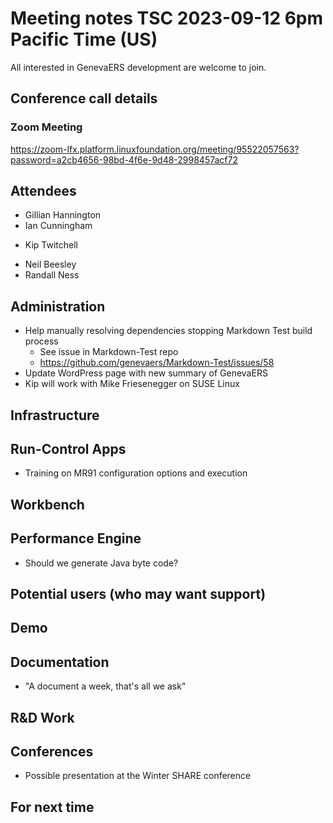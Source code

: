 # Meeting notes TSC 2023-09-12 6pm Pacific Time (US)
All interested in GenevaERS development are welcome to join.
## Conference call details
### Zoom Meeting
https://zoom-lfx.platform.linuxfoundation.org/meeting/95522057563?password=a2cb4656-98bd-4f6e-9d48-2998457acf72
## Attendees 
<!-- - Andrea Orth -->
<!-- - Bob McCormack -->
<!-- - Eugene Morrow -->
- Gillian Hannington 
- Ian Cunningham 
<!--- Jeff Horner -->
- Kip Twitchell 
<!--- Michael Shapiro -->
- Neil Beesley 
- Randall Ness
## Administration
- Help manually resolving dependencies stopping Markdown Test build process
  - See issue in Markdown-Test repo  
  - https://github.com/genevaers/Markdown-Test/issues/58
- Update WordPress page with new summary of GenevaERS
- Kip will work with Mike Friesenegger on SUSE Linux
## Infrastructure
## Run-Control Apps
- Training on MR91 configuration options and execution
## Workbench
## Performance Engine
- Should we generate Java byte code?
## Potential users (who may want support)
## Demo
## Documentation
- "A document a week, that's all we ask" 
## R&D Work
## Conferences 
- Possible presentation at the Winter SHARE conference 
## For next time 
